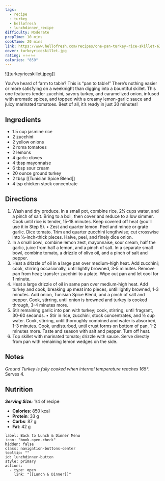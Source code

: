 ```yaml
---
tags:
  - recipe
  - turkey
  - hellofresh
  - lunchdinner_recipe
difficulty: Moderate
prepTime: 10 mins
cookTime: 20 mins
link: https://www.hellofresh.com/recipes/one-pan-turkey-rice-skillet-6372a3a6f866606ec90b6535
cover: turkeyriceskillet.jpg
rating: ⭐️⭐️⭐️⭐️⭐️
calories: "850"
---
```

![[turkeyriceskillet.jpeg]]

You’ve heard of farm to table? This is “pan to table!” There’s nothing easier or more satisfying on a weeknight than digging into a bountiful skillet. This one features tender zucchini, savory turkey, and caramelized onion, infused with aromatic spices, and topped with a creamy lemon-garlic sauce and juicy marinated tomatoes. Best of all, it’s ready in just 30 minutes!

## Ingredients
- 1.5 cup jasmine rice
- 2 zucchini
- 2 yellow onions
- 2 roma tomatoes
- 2 lemons
- 4 garlic cloves
- 4 tbsp mayonnaise
- 6 tbsp sour cream
- 20 ounce ground turkey
- 2 tbsp [[Tunisian Spice Blend]]
- 4 tsp chicken stock concentrate


## Directions
1. Wash and dry produce. In a small pot, combine rice, 2¼ cups water, and a pinch of salt. Bring to a boil, then cover and reduce to a low simmer. Cook until rice is tender, 15-18 minutes. Keep covered off heat (you’ll use it in Step 5). • Zest and quarter lemon. Peel and mince or grate garlic. Dice tomato. Trim and quarter zucchini lengthwise; cut crosswise into ½-inch-thick pieces. Halve, peel, and finely dice onion.
2. In a small bowl, combine lemon zest, mayonnaise, sour cream, half the garlic, juice from half a lemon, and a pinch of salt. In a separate small bowl, combine tomato, a drizzle of olive oil, and a pinch of salt and pepper.
3. Heat a drizzle of oil in a large pan over medium-high heat. Add zucchini; cook, stirring occasionally, until lightly browned, 3-5 minutes. Remove pan from heat; transfer zucchini to a plate. Wipe out pan and let cool for 1 minute.
4. Heat a large drizzle of oil in same pan over medium-high heat. Add turkey and cook, breaking up meat into pieces, until lightly browned, 1-3 minutes. Add onion, Tunisian Spice Blend, and a pinch of salt and pepper. Cook, stirring, until onion is browned and turkey is cooked through, 3-4 minutes more.
5. Stir remaining garlic into pan with turkey; cook, stirring, until fragrant, 30-60 seconds. • Stir in rice, zucchini, stock concentrates, and ½ cup water. Cook, stirring, until thoroughly combined and water is absorbed, 1-3 minutes. Cook, undisturbed, until crust forms on bottom of pan, 1-2 minutes more. Taste and season with salt and pepper. Turn off heat.
6. Top skillet with marinated tomato; drizzle with sauce. Serve directly from pan with remaining lemon wedges on the side.

## Notes
*Ground Turkey is fully cooked when internal temperature reaches 165°.*
Serves 4.
## Nutrition
***Serving Size:*** 1/4 of recipe
- **Calories**: 850 kcal
- **Protein**: 33 g
- **Carbs**: 87 g
- **Fat**: 42 g


```meta-bind-button
label: Back to Lunch & Dinner Menu
icon: "book-open-check"
hidden: false
class: navigation-buttons-center
tooltip: ""
id: lunchdinner-button
style: primary
actions:
  - type: open
    link: "[[Lunch & Dinner]]"

```
 
